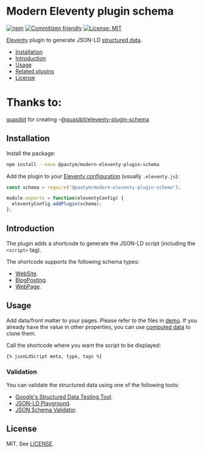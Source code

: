 # Modern Eleventy plugin schema

[![npm](https://img.shields.io/npm/v/@pautym/modern-eleventy-plugin-schema)](https://www.npmjs.com/package/@PauTym/modern-eleventy-plugin-schema)
[![Commitizen friendly](https://img.shields.io/badge/commitizen-friendly-brightgreen.svg)](http://commitizen.github.io/cz-cli/)
[![License: MIT](https://img.shields.io/badge/License-MIT-yellow.svg)](https://opensource.org/licenses/MIT)

[Eleventy](https://www.11ty.dev/) plugin to generate JSON-LD [structured data](https://schema.org/).

- [Installation](#installation)
- [Introduction](#introduction)
- [Usage](#usage)
- [Related plugins](#related-plugins)
- [License](#license)

# Thanks to:
[quasibit](https://github.com/quasibit) for creating -[@quasibit/eleventy-plugin-schema](https://github.com/quasibit/eleventy-plugin-schema)

## Installation

Install the package:

```sh
npm install --save @pautym/modern-eleventy-plugin-schema
```

Add the plugin to your [Eleventy configuration](https://www.11ty.dev/docs/config/)
(usually `.eleventy.js`):

```js
const schema = require("@pautym/modern-eleventy-plugin-schema");

module.exports = function(eleventyConfig) {
  eleventyConfig.addPlugin(schema);
};
```

## Introduction

The plugin adds a shortcode to generate the JSON-LD script (including the `<script>` tag).

The shortcode supports the following schema types:

- [WebSite](https://schema.org/WebSite).
- [BlogPosting](https://schema.org/BlogPosting).
- [WebPage](https://schema.org/WebPage).

## Usage

Add data/front matter to your pages. Please refer to the files in [demo](./demo).
If you already have the value in other properties, you can use
[computed data](https://www.11ty.dev/docs/data-computed/) to clone them.

Call the shortcode where you want the script to be displayed:

```njk
{% jsonLdScript meta, type, tags %}
```

### Validation

You can validate the structured data using one of the following tools:

- [Google's Structured Data Testing Tool](https://search.google.com/structured-data/testing-tool/u/0/).
- [JSON-LD Playground](https://json-ld.org/playground/).
- [JSON Schema Validator](https://www.jsonschemavalidator.net/).

## License

MIT. See [LICENSE](./LICENSE).
